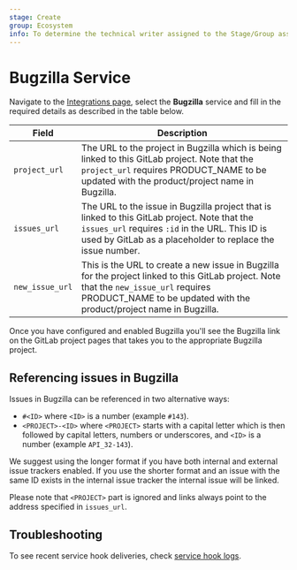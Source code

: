 ```yaml
---
stage: Create
group: Ecosystem
info: To determine the technical writer assigned to the Stage/Group associated with this page, see https://about.gitlab.com/handbook/engineering/ux/technical-writing/#designated-technical-writers
---
```


# Bugzilla Service

Navigate to the [Integrations page](overview.md#accessing-integrations),
select the **Bugzilla** service and fill in the required details as described
in the table below.

| Field | Description |
| ----- | ----------- |
| `project_url`   | The URL to the project in Bugzilla which is being linked to this GitLab project. Note that the `project_url` requires PRODUCT_NAME to be updated with the product/project name in Bugzilla. |
| `issues_url`    | The URL to the issue in Bugzilla project that is linked to this GitLab project. Note that the `issues_url` requires `:id` in the URL. This ID is used by GitLab as a placeholder to replace the issue number. |
| `new_issue_url` | This is the URL to create a new issue in Bugzilla for the project linked to this GitLab project. Note that the `new_issue_url` requires PRODUCT_NAME to be updated with the product/project name in Bugzilla. |

Once you have configured and enabled Bugzilla you'll see the Bugzilla link on the GitLab project pages that takes you to the appropriate Bugzilla project.

## Referencing issues in Bugzilla

Issues in Bugzilla can be referenced in two alternative ways:

- `#<ID>` where `<ID>` is a number (example `#143`).
- `<PROJECT>-<ID>` where `<PROJECT>` starts with a capital letter which is
  then followed by capital letters, numbers or underscores, and `<ID>` is
  a number (example `API_32-143`).

We suggest using the longer format if you have both internal and external issue trackers enabled. If you use the shorter format and an issue with the same ID exists in the internal issue tracker the internal issue will be linked.

Please note that `<PROJECT>` part is ignored and links always point to the
address specified in `issues_url`.

## Troubleshooting

To see recent service hook deliveries, check [service hook logs](overview.md#troubleshooting-integrations).
